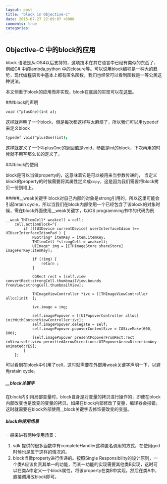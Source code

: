 ```yaml
---
layout: post
title: "block in Objective-C"
date: 2015-07-27 22:09:07 +0800
comments: true
categories: 
---
```

## Objective-C 中的block的应用


block 语法是从iOS4以后支持的，这项技术在其它语言中已经有类似的东西了，例如C# 中的lambda,python 中的closure等。可以说用block编程是一种大的趋势，现代编程语言中基本上都有匿名函数，我们也经常可以看到函数是一等公民这种说法。

本文侧重于block的应用而非实现，block在底层的实现可以在[这里](http://www.devtang.com/blog/2013/07/28/a-look-inside-blocks/)。

###block的声明 

```bash
void (^plusOne)(int a);
```

这样就声明了一个block，但是每次都这样写太麻烦了，所以我们可以用typedef来定义block

```bash
typedef void(^plusOne)(int);
```

这样就定义了一个叫plusOne的返回值是void，参数是int的block，下次再用的时候就不用写那么长的定义了。

###block的使用

block是可以当做property的，这意味着它是可以被用来当参数传递的， 当定义block的property的时候需要将其属性定义成```copy```，这是因为我们需要将block拷贝一份到堆上。

#####__weak关键字
block对自己内部的对象是strong引用的，所以这里可能会引起retain cycle，所以当我们在block内部使用一个已经包含了该block的对象时候，需在block外面使用__weak关键字，以iOS programming书中的代码为例

```
__weak THItemCell* weakcell = cell;
    cell.actionBlock=^{
        if ([[UIDevice currentDevice] userInterfaceIdiom ]== UIUserInterfaceIdiomPad ) {
            NSString* itemKey = item.itemKey;
            THItemCell *strongCell = weakcell;
            UIImage* img = [[THImageStore shareStore]  imageForKey:itemKey];
            
            if (!img) {
                return ;
            }
            
            CGRect rect = [self.view convertRect:strongCell.thumbnailView.bounds fromView:strongCell.thumbnailView];
            
            THImageViewController *ivc = [[THImageViewController alloc]init  ];
            
            ivc.image = img;
            
            self.imagePopover = [[UIPopoverController alloc] initWithContentViewController:ivc];
            self.imagePopover.delegate = self;
            self.imagePopover.popoverContentSize = CGSizeMake(600, 600);
            [self.imagePopover presentPopoverFromRect:rect inView:self.view permittedArrowDirections:UIPopoverArrowDirectionAny animated:YES];
        }
    };

```
可以看到在block中引用了cell，这时就需要在外部用weak关键字声明一下，以避免retain cycle。

##### __block关键字
在block内引用局部变量时，block自身是对变量的拷贝进行操作的，即使在block内部改变也是改变的变量的拷贝。如果在block内部修改了变量，编译器会报错。这时就需要在block外部使用__block关键字去修饰要改变的变量。


##### block的使用场景
一般来讲有两种使用场景：

1. sdk 提供的很多函数中有completeHandler这种匿名调用的方式，在使用gcd时候也是属于这样的情况的。
2. block当做property进行传递的。按照Single Responsibility的设计原则，一个类A应该负责其单一的功能，而某一功能的实现需要其他类B实现，这时可以在类A中定义一个block属性，将该property在类B中实现，然后在类A中，直接调用改block即可。
